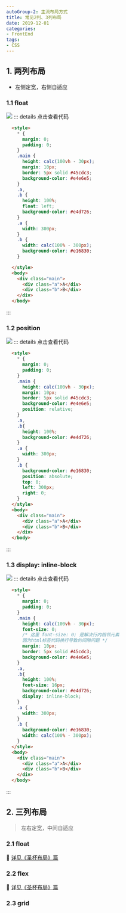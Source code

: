 ```yaml
---
autoGroup-2: 主流布局方式
title: 常见2列、3列布局
date: 2019-12-01
categories:
- FrontEnd
tags:
- CSS
---
```

## 1. 两列布局

+ 左侧定宽，右侧自适应   

### 1.1 float

![](https://tva1.sinaimg.cn/large/0081Kckwly1gk67ae0y9zg30go09etha.gif)
::: details 点击查看代码
```html
  <style>
    * {
      margin: 0;
      padding: 0;
    }
    .main {
      height: calc(100vh - 30px);
      margin: 10px;
      border: 5px solid #45cdc3;
      background-color: #e4e6e5;
    }
    .a,
    .b {
      height: 100%;
      float: left;
      background-color: #e4d726;
    }
    .a {
      width: 300px;
    }
    .b {
      width: calc(100% - 300px);
      background-color: #e16830;
    }

  </style>
  <body>
    <div class="main">
      <div class="a">A</div>
      <div class="b">B</div>
    </div>
  </body>
```
:::
 
### 1.2 position

![](https://tva1.sinaimg.cn/large/0081Kckwly1gk68ge4wbtg30go09x42c.gif)
::: details 点击查看代码
```html
  <style>
    * {
      margin: 0;
      padding: 0;
    }
    .main {
      height: calc(100vh - 30px);
      margin: 10px;
      border: 5px solid #45cdc3;
      background-color: #e4e6e5;
      position: relative;
    }
    .a,
    .b{
      height: 100%;
      background-color: #e4d726;
    }
    .a {
      width: 300px;
    }
    .b {
      background-color: #e16830;
      position: absolute;
      top: 0;
      left: 300px;
      right: 0;
    }
  </style>
  <body>
    <div class="main">
      <div class="a">A</div>
      <div class="b">B</div>
    </div>
  </body>
```
:::
 
### 1.3 display: inline-block

![](https://tva1.sinaimg.cn/large/0081Kckwly1gk68p6ihfjg30go08m41b.gif)
::: details 点击查看代码
```html
  <style>
    * {
      margin: 0;
      padding: 0;
    }
    .main {
      height: calc(100vh - 30px);
      font-size: 0;  
      /* 这里 font-size: 0; 是解决行内相邻元素
      因为html标签代码换行导致的间隙问题 */
      margin: 10px;
      border: 5px solid #45cdc3;
      background-color: #e4e6e5;
    }
    .a,
    .b{
      height: 100%;
      font-size: 16px;
      background-color: #e4d726;
      display: inline-block;
    }
    .a {
      width: 300px;
    }
    .b {
      background-color: #e16830;
      width: calc(100% - 300px);
    }
  </style>
  <body>
    <div class="main">
      <div class="a">A</div>
      <div class="b">B</div>
    </div>
  </body>
```
:::


## 2. 三列布局

> 左右定宽，中间自适应

### 2.1 float
:link: [ 详见《圣杯布局》篇 ](https://tienouc.gitee.io/vuepress/pages/frontEnd/css/holy-grail-layout.html)

### 2.2 flex
:link: [ 详见《圣杯布局》篇 ](https://tienouc.gitee.io/vuepress/pages/frontEnd/css/holy-grail-layout.html)

### 2.3 grid
